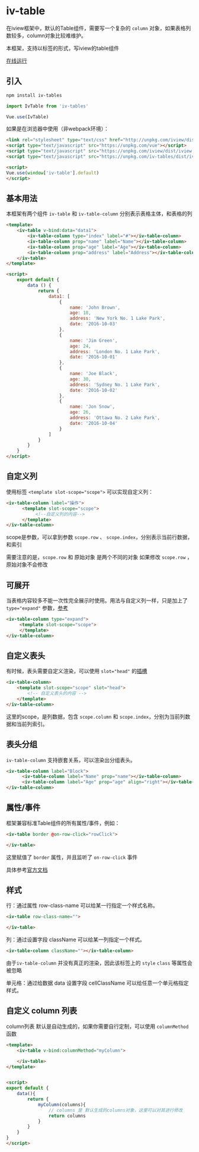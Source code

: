 # iv-table

在iview框架中，默认的Table组件，需要写一个复杂的 `column` 对象，如果表格列数较多，column对象比较难维护。

本框架，支持以标签的形式，写iview的table组件

[在线运行](http://jsfiddle.net/xcr1234/tm9r512o/)

## 引入


```bash
npm install iv-tables
```

```javascript
import IvTable from 'iv-tables'

Vue.use(IvTable)
```

如果是在浏览器中使用（非webpack环境）：

```html
<link rel="stylesheet" type="text/css" href="http://unpkg.com/iview/dist/styles/iview.css">
<script type="text/javascript" src="https://unpkg.com/vue"></script>
<script type="text/javascript" src="https://unpkg.com/iview/dist/iview.min.js"></script>
<script type="text/javascript" src="https://unpkg.com/iv-tables/dist/iv-table.umd.js"></script>

<script>
Vue.use(window['iv-table'].default)
</script>
```

## 基本用法

本框架有两个组件 `iv-table` 和 `iv-table-column` 分别表示表格主体，和表格的列



```html
<template>
    <iv-table v-bind:data="data1">
        <iv-table-column type="index" label="#"></iv-table-column>
        <iv-table-column prop="name" label="Name"></iv-table-column>
        <iv-table-column prop="age" label="Age"></iv-table-column>
        <iv-table-column prop="address" label="Address"></iv-table-column>
    </iv-table>
</template>

<script>
    export default {
        data () {
            return {
                data1: [
                    {
                        name: 'John Brown',
                        age: 18,
                        address: 'New York No. 1 Lake Park',
                        date: '2016-10-03'
                    },
                    {
                        name: 'Jim Green',
                        age: 24,
                        address: 'London No. 1 Lake Park',
                        date: '2016-10-01'
                    },
                    {
                        name: 'Joe Black',
                        age: 30,
                        address: 'Sydney No. 1 Lake Park',
                        date: '2016-10-02'
                    },
                    {
                        name: 'Jon Snow',
                        age: 26,
                        address: 'Ottawa No. 2 Lake Park',
                        date: '2016-10-04'
                    }
                ]
            }
        }
    }
</script>
```
 
 
## 自定义列

使用标签 `<template slot-scope="scope">` 可以实现自定义列：

```html
<iv-table-column label="操作">
      <template slot-scope="scope">
           <!--自定义列的内容-->
      </template>
</iv-table-column>
```

scope是参数，可以拿到参数 `scope.row` 、 `scope.index`，分别表示当前行数据，和索引

需要注意的是，`scope.row` 和 原始对象 是两个不同的对象 如果修改 `scope.row` ，原始对象不会修改

## 可展开 

当表格内容较多不能一次性完全展示时使用。用法与自定义列一样，只是加上了 `type="expand"` 参数，[参考](https://www.iviewui.com/components/table#KZK)

```html
<iv-table-column type="expand">
     <template slot-scope="scope">
     </template>
</iv-table-column>
```

## 自定义表头

有时候，表头需要自定义渲染，可以使用 `slot="head"` 的[插槽](https://cn.vuejs.org/v2/guide/components-slots.html )

```html
<iv-table-column>
    <template slot-scope="scope" slot="head">
        <!-- 自定义表头的内容 -->
    </template>
</iv-table-column>
```

这里的scope，是列数据，包含 `scope.column` 和 `scope.index`，分别为当前列数据和当前列索引。

## 表头分组

`iv-table-column` 支持嵌套关系，可以渲染出分组表头。

```html
<iv-table-column label="Block">
      <iv-table-column label="Name" prop="name"></iv-table-column>
      <iv-table-column label="Age" prop="age" align="right"></iv-table-column>
</iv-table-column>
```

## 属性/事件

框架兼容标准Table组件的所有属性/事件，例如：

```html
<iv-table border @on-row-click="rowClick">

</iv-table>
```

这里赋值了 `border` 属性，并且监听了 `on-row-click` 事件

具体参考[官方文档](https://www.iviewui.com/components/table)

## 样式

行：通过属性 row-class-name 可以给某一行指定一个样式名称。

```html
<iv-table row-class-name="">

</iv-table>
```

列：通过设置字段 className 可以给某一列指定一个样式。

```html
<iv-table-column className=""></iv-table-column>
```

由于`iv-table-column` 并没有真正的渲染，因此该标签上的 `style` `class` 等属性会被忽略

单元格：通过给数据 data 设置字段 cellClassName 可以给任意一个单元格指定样式。


## 自定义 column 列表

column列表 默认是自动生成的，如果你需要自行定制，可以使用 `columnMethod` 函数

```html
<template>
    <iv-table v-bind:columnMethod="myColumn">

    </iv-table>
</template>


<script>
export default {
    data(){
        return {
            myColumn(columns){
                // columns 是 默认生成的columns对象，这里可以对其进行修改
                return columns
            }
        }
    }
}
</script>

```

